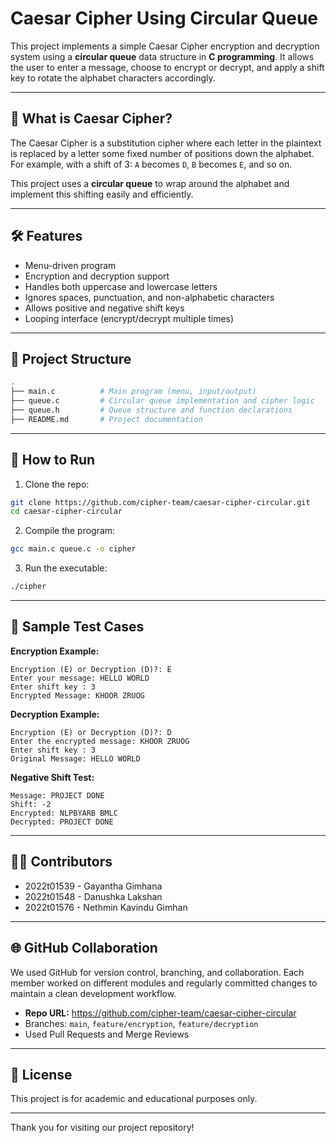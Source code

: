 # Caesar Cipher Using Circular Queue

This project implements a simple Caesar Cipher encryption and decryption system using a **circular queue** data structure in **C programming**. It allows the user to enter a message, choose to encrypt or decrypt, and apply a shift key to rotate the alphabet characters accordingly.

---

## 🔐 What is Caesar Cipher?
The Caesar Cipher is a substitution cipher where each letter in the plaintext is replaced by a letter some fixed number of positions down the alphabet. For example, with a shift of 3: `A` becomes `D`, `B` becomes `E`, and so on.

This project uses a **circular queue** to wrap around the alphabet and implement this shifting easily and efficiently.

---

## 🛠️ Features
- Menu-driven program
- Encryption and decryption support
- Handles both uppercase and lowercase letters
- Ignores spaces, punctuation, and non-alphabetic characters
- Allows positive and negative shift keys
- Looping interface (encrypt/decrypt multiple times)

---

## 📂 Project Structure
```bash
.
├── main.c          # Main program (menu, input/output)
├── queue.c         # Circular queue implementation and cipher logic
├── queue.h         # Queue structure and function declarations
├── README.md       # Project documentation
```

---

## 🚀 How to Run
1. Clone the repo:
```bash
git clone https://github.com/cipher-team/caesar-cipher-circular.git
cd caesar-cipher-circular
```
2. Compile the program:
```bash
gcc main.c queue.c -o cipher
```
3. Run the executable:
```bash
./cipher
```

---

## 🧪 Sample Test Cases
**Encryption Example:**
```
Encryption (E) or Decryption (D)?: E
Enter your message: HELLO WORLD
Enter shift key : 3
Encrypted Message: KHOOR ZRUOG
```

**Decryption Example:**
```
Encryption (E) or Decryption (D)?: D
Enter the encrypted message: KHOOR ZRUOG
Enter shift key : 3
Original Message: HELLO WORLD
```

**Negative Shift Test:**
```
Message: PROJECT DONE
Shift: -2
Encrypted: NLPBYARB BMLC
Decrypted: PROJECT DONE
```

---

## 👨‍💻 Contributors
- 2022t01539  - Gayantha Gimhana
- 2022t01548 -   Danushka Lakshan
- 2022t01576 -   Nethmin Kavindu Gimhan


---

## 🌐 GitHub Collaboration
We used GitHub for version control, branching, and collaboration. Each member worked on different modules and regularly committed changes to maintain a clean development workflow.

- **Repo URL:** https://github.com/cipher-team/caesar-cipher-circular
- Branches: `main`, `feature/encryption`, `feature/decryption`
- Used Pull Requests and Merge Reviews

---

## 📜 License
This project is for academic and educational purposes only.

---

Thank you for visiting our project repository!
